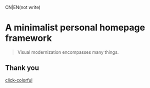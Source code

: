 CN|EN(not write)  
# A minimalist personal homepage framework
> Visual modernization encompasses many things.
## Thank you
[click-colorful](https://github.com/ColdDay/click-colorful)
